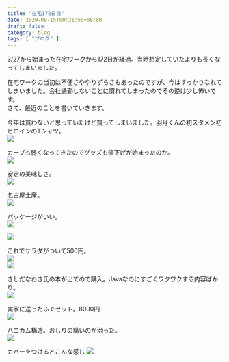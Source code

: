 ```yaml
---
title: "在宅172日目"
date: 2020-09-15T00:21:50+09:00
draft: false
category: blog
tags: [ "ブログ" ]
---
```

3/27から始まった在宅ワークから172日が経過。当時想定していたよりも長くなってしまいました。  
<!--more-->

在宅ワークの当初は不便さややりずらさもあったのですが、今はすっかりなれてしまいました。会社通勤しないことに慣れてしまったのでその逆は少し怖いです。  
さて、最近のことを書いていきます。  

今年は買わないと思っていたけど買ってしまいました。羽月くんの初スタメン初ヒロインのTシャツ。  
![](img/1.jpg)  

カープも弱くなってきたのでグッズも値下げが始まったのか。  
![](img/2.jpg)  

安定の美味しさ。  
![](img/3.jpg)  

名古屋土産。  
![](img/4.jpg)  

パッケージがいい。  
![](img/5.jpg)  

![](img/6.jpg)  

これでサラダがついて500円。  
![](img/7.jpg)  
![](img/8.jpg)  

きしだなおき氏の本が出てので購入。Javaなのにすごくワクワクする内容ばかり。  
![](img/9.jpg)  

実家に送ったふぐセット。8000円  
![](img/10.jpg)  

ハニカム構造。おしりの痛いのが治った。  
![](img/11.jpg)  

カバーをつけるとこんな感じ
![](img/12.jpg)  